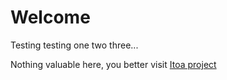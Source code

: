 # Welcome 

Testing testing one two three...

Nothing valuable here, you better visit [Itoa project](https://github.com/DmitrySkiba/itoa)

